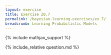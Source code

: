 ```yaml
---
layout: exercise
title: Exercise 20.7
permalink: /bayesian-learning-exercises/ex_7/
breadcrumb: Learning Probabilistic Models
---
```


{% include mathjax_support %}

<div><i class="arrow-up loader" data-chapter="bayesian-learning-exercises" data-exercise="ex_7" data-rating="0"></i></div>
{% include_relative question.md %}
